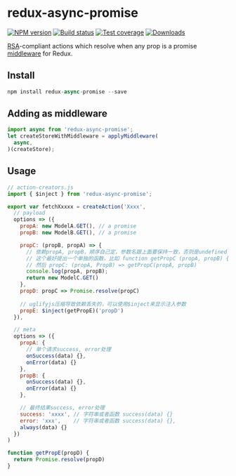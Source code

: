 redux-async-promise
=============

[![NPM version][npm-image]][npm-url]
[![Build status][travis-image]][travis-url]
[![Test coverage][coveralls-image]][coveralls-url]
[![Downloads][downloads-image]][downloads-url]

[RSA](https://github.com/kolodny/redux-standard-action)-compliant actions which resolve when any prop is a promise [middleware](https://github.com/gaearon/redux/blob/master/docs/middleware.md) for Redux.


## Install

```js
npm install redux-async-promise --save
```

## Adding as middleware

```js
import async from 'redux-async-promise';
let createStoreWithMiddleware = applyMiddleware(
  async,
)(createStore);
```

## Usage

```js
// action-creators.js
import { $inject } from 'redux-async-promise';

export var fetchXxxxx = createAction('Xxxx',
  // payload
  options => ({
    propA: new ModelA.GET(), // a promise
    propB: new ModelB.GET(), // a promise

    propC: (propB, propA) => {
      // 依赖propA, propB，顺序自己定，参数名跟上面要保持一致，否则是undefined
      // 这个最好提出一个单独的函数，比如 function getPropC (propA, propB) {}
      // 然后 propC: (propA, PropB) => getPropC(propA, propB)
      console.log(propA, propB);
      return new ModelC.GET()
    },
    propD: propC => Promise.resolve(propC)
    
    // uglifyjs压缩导致依赖丢失的，可以使用$inject来显示注入参数
    propE: $inject(getPropE)('propD')
  }),

  // meta
  options => ({
    propA: {
      // 单个请求success, error处理
      onSuccess(data) {},
      onError(data) {}
    },
    propB: {
      onSuccess(data) {},
      onError(data) {}
    },

    // 最终结果success, error处理
    success: 'xxxx', // 字符串或者函数 success(data) {}
    error: 'xxx',    // 字符串或者函数 success(data) {},
    always(data) {}
  })
)

function getPropE(propD) {
  return Promise.resolve(propD)
}

```


[npm-image]: https://img.shields.io/npm/v/redux-async-promise.svg?style=flat-square
[npm-url]: https://npmjs.org/package/redux-async-promise
[travis-image]: https://img.shields.io/travis/symbiont-io/redux-async-promise.svg?style=flat-square
[travis-url]: https://travis-ci.org/symbiont-io/redux-async-promise
[coveralls-image]: https://img.shields.io/coveralls/kolodny/redux-async-promise.svg?style=flat-square
[coveralls-url]: https://coveralls.io/r/kolodny/redux-async-promise
[downloads-image]: http://img.shields.io/npm/dm/redux-async-promise.svg?style=flat-square
[downloads-url]: https://npmjs.org/package/redux-async-promise
